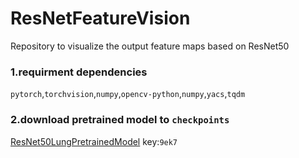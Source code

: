 # ResNetFeatureVision
Repository to visualize the output feature maps based on ResNet50

### 1.requirment dependencies<br>
`pytorch`,`torchvision`,`numpy`,`opencv-python`,`numpy`,`yacs`,`tqdm`

### 2.download pretrained model to `checkpoints`
[ResNet50LungPretrainedModel](https://pan.baidu.com/s/1IsJSrq9Gpe_oNV58IVHHwA) key:`9ek7`
